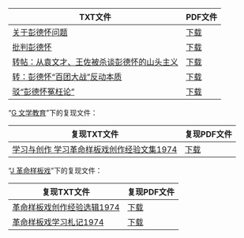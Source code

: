| TXT文件 | PDF文件 |
| ------- | ------- |
| [关于彭德怀问题](%E5%85%B3%E4%BA%8E%E5%BD%AD%E5%BE%B7%E6%80%80%E9%97%AE%E9%A2%98.txt) | [下载](%E5%85%B3%E4%BA%8E%E5%BD%AD%E5%BE%B7%E6%80%80%E9%97%AE%E9%A2%98.pdf) |
| [批判彭德怀](%E6%89%B9%E5%88%A4%E5%BD%AD%E5%BE%B7%E6%80%80.txt) | [下载](%E6%89%B9%E5%88%A4%E5%BD%AD%E5%BE%B7%E6%80%80.pdf) |
| [转帖：从袁文才、王佐被杀谈彭德怀的山头主义](%E8%BD%AC%E5%B8%96%EF%BC%9A%E4%BB%8E%E8%A2%81%E6%96%87%E6%89%8D%E3%80%81%E7%8E%8B%E4%BD%90%E8%A2%AB%E6%9D%80%E8%B0%88%E5%BD%AD%E5%BE%B7%E6%80%80%E7%9A%84%E5%B1%B1%E5%A4%B4%E4%B8%BB%E4%B9%89.txt) | [下载](%E8%BD%AC%E5%B8%96%EF%BC%9A%E4%BB%8E%E8%A2%81%E6%96%87%E6%89%8D%E3%80%81%E7%8E%8B%E4%BD%90%E8%A2%AB%E6%9D%80%E8%B0%88%E5%BD%AD%E5%BE%B7%E6%80%80%E7%9A%84%E5%B1%B1%E5%A4%B4%E4%B8%BB%E4%B9%89.pdf) |
| [转：彭德怀“百团大战”反动本质](%E8%BD%AC%EF%BC%9A%E5%BD%AD%E5%BE%B7%E6%80%80%E2%80%9C%E7%99%BE%E5%9B%A2%E5%A4%A7%E6%88%98%E2%80%9D%E5%8F%8D%E5%8A%A8%E6%9C%AC%E8%B4%A8.txt) | [下载](%E8%BD%AC%EF%BC%9A%E5%BD%AD%E5%BE%B7%E6%80%80%E2%80%9C%E7%99%BE%E5%9B%A2%E5%A4%A7%E6%88%98%E2%80%9D%E5%8F%8D%E5%8A%A8%E6%9C%AC%E8%B4%A8.pdf) |
| [驳“彭德怀冤枉论”](%E9%A9%B3%E2%80%9C%E5%BD%AD%E5%BE%B7%E6%80%80%E5%86%A4%E6%9E%89%E8%AE%BA%E2%80%9D.txt) | [下载](%E9%A9%B3%E2%80%9C%E5%BD%AD%E5%BE%B7%E6%80%80%E5%86%A4%E6%9E%89%E8%AE%BA%E2%80%9D.pdf) |

“[G 文学教育](../G%20%E6%96%87%E5%AD%A6%E6%95%99%E8%82%B2)”下的复现文件：

| 复现TXT文件 | 复现PDF文件 |
| ------- | ------- |
| [学习与创作 学习革命样板戏创作经验文集1974](../G%20%E6%96%87%E5%AD%A6%E6%95%99%E8%82%B2/%E5%AD%A6%E4%B9%A0%E4%B8%8E%E5%88%9B%E4%BD%9C%20%E5%AD%A6%E4%B9%A0%E9%9D%A9%E5%91%BD%E6%A0%B7%E6%9D%BF%E6%88%8F%E5%88%9B%E4%BD%9C%E7%BB%8F%E9%AA%8C%E6%96%87%E9%9B%861974.txt) | [下载](../G%20%E6%96%87%E5%AD%A6%E6%95%99%E8%82%B2/%E5%AD%A6%E4%B9%A0%E4%B8%8E%E5%88%9B%E4%BD%9C%20%E5%AD%A6%E4%B9%A0%E9%9D%A9%E5%91%BD%E6%A0%B7%E6%9D%BF%E6%88%8F%E5%88%9B%E4%BD%9C%E7%BB%8F%E9%AA%8C%E6%96%87%E9%9B%861974.pdf) |

“[J 革命样板戏](../J%20%E9%9D%A9%E5%91%BD%E6%A0%B7%E6%9D%BF%E6%88%8F)”下的复现文件：

| 复现TXT文件 | 复现PDF文件 |
| ------- | ------- |
| [革命样板戏创作经验选辑1974](../J%20%E9%9D%A9%E5%91%BD%E6%A0%B7%E6%9D%BF%E6%88%8F/%E9%9D%A9%E5%91%BD%E6%A0%B7%E6%9D%BF%E6%88%8F%E5%88%9B%E4%BD%9C%E7%BB%8F%E9%AA%8C%E9%80%89%E8%BE%911974.txt) | [下载](../J%20%E9%9D%A9%E5%91%BD%E6%A0%B7%E6%9D%BF%E6%88%8F/%E9%9D%A9%E5%91%BD%E6%A0%B7%E6%9D%BF%E6%88%8F%E5%88%9B%E4%BD%9C%E7%BB%8F%E9%AA%8C%E9%80%89%E8%BE%911974.pdf) |
| [革命样板戏学习札记1974](../J%20%E9%9D%A9%E5%91%BD%E6%A0%B7%E6%9D%BF%E6%88%8F/%E9%9D%A9%E5%91%BD%E6%A0%B7%E6%9D%BF%E6%88%8F%E5%AD%A6%E4%B9%A0%E6%9C%AD%E8%AE%B01974.txt) | [下载](../J%20%E9%9D%A9%E5%91%BD%E6%A0%B7%E6%9D%BF%E6%88%8F/%E9%9D%A9%E5%91%BD%E6%A0%B7%E6%9D%BF%E6%88%8F%E5%AD%A6%E4%B9%A0%E6%9C%AD%E8%AE%B01974.pdf) |

